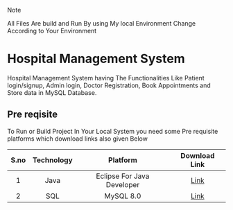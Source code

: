 > [!note]  
> All Files Are build and Run By using My local Environment Change According to Your Environment
# Hospital Management System
Hospital Management System having The Functionalities Like Patient login/signup, Admin login, Doctor Registration, Book Appointments and Store data in MySQL Database.
## Pre reqisite

To Run or Build Project In Your Local System you need some Pre requisite platforms which download links also given Below

| S.no          | Technology   |    Platform                  |          Download Link                    |
| :---:         |     :---:    |          :---:               |             :---:                         |
| 1             | Java         | Eclipse For Java Developer   |[Link](https://www.eclipse.org/downloads/) |
| 2             | SQL          | MySQL 8.0                    | [Link](https://www.mysql.com/downloads/)  |
